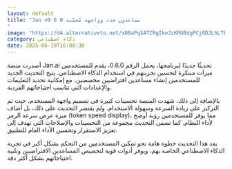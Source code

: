 ```yaml
---
layout: default
title: "Jan v0 6 0 مساعدون جدد وواجهة مُحسَّنة
"
image: "https://d4.alternativeto.net/x0BaPqSATIRgIkeJzKRU8dgPCj0DJLhLTFr0sWp_F04/rs:fill:1520:760:0/g:ce:0:0/YWJzOi8vZGlzdC9jb250ZW50LzE3NTAzNDg4Mzg1NDUucG5n.png"
category: ذكاء اصطناعي
date: 2025-06-19T16:00:38
---
```


أصدرت منصة Jan.ai تحديثًا جديدًا لبرنامجها، يحمل الرقم 0.6.0، يقدم للمستخدمين ميزات مبتكرة لتحسين تجربتهم في استخدام الذكاء الاصطناعي. يتيح التحديث الجديد للمستخدمين إنشاء مساعدين افتراضيين مخصصين، مع إمكانية تحديد التعليمات والإعدادات التي تناسب احتياجاتهم الفردية.

بالإضافة إلى ذلك، شهدت المنصة تحسينات كبيرة في تصميم واجهة المستخدم، حيث تم التركيز على زيادة السرعة وسهولة الاستخدام. ولم يقتصر التحديث على ذلك، بل أضاف ميزة عرض سرعة الرمز (token speed display)، مما يوفر للمستخدمين رؤية أوضح لأداء النظام. كما تضمن التحديث مجموعة من التحسينات والإصلاحات التي تهدف إلى تعزيز الاستقرار وتحسين الأداء العام للتطبيق.

يعد هذا التحديث خطوة هامة نحو تمكين المستخدمين من التحكم بشكل أكبر في تجربة الذكاء الاصطناعي الخاصة بهم، ويوفر أدوات قوية لتخصيص المساعدين الافتراضيين وتلبية احتياجاتهم بشكل أكثر دقة.
